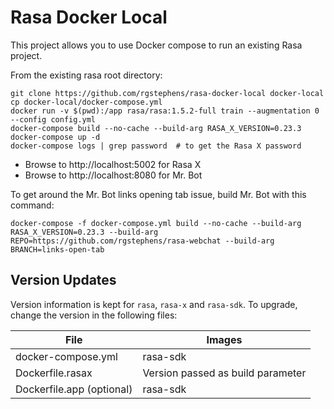 # Rasa Docker Local

This project allows you to use Docker compose to run an existing Rasa project.

From the existing rasa root directory:

```
git clone https://github.com/rgstephens/rasa-docker-local docker-local
cp docker-local/docker-compose.yml
docker run -v $(pwd):/app rasa/rasa:1.5.2-full train --augmentation 0 --config config.yml
docker-compose build --no-cache --build-arg RASA_X_VERSION=0.23.3
docker-compose up -d
docker-compose logs | grep password  # to get the Rasa X password
```

* Browse to http://localhost:5002 for Rasa X
* Browse to http://localhost:8080 for Mr. Bot

To get around the Mr. Bot links opening tab issue, build Mr. Bot with this command:

```
docker-compose -f docker-compose.yml build --no-cache --build-arg RASA_X_VERSION=0.23.3 --build-arg REPO=https://github.com/rgstephens/rasa-webchat --build-arg BRANCH=links-open-tab
```

## Version Updates

Version information is kept for `rasa`, `rasa-x` and `rasa-sdk`. To upgrade, change the version in the following files:

| File                      | Images                            |
| ------------------------- | --------------------------------- |
| docker-compose.yml        | rasa-sdk                          |
| Dockerfile.rasax          | Version passed as build parameter |
| Dockerfile.app (optional) | rasa-sdk                          |
